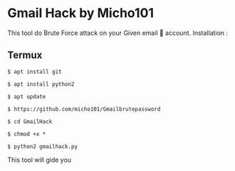 # Gmail Hack by Micho101

This tool do Brute Force attack on your Given email 📧 account.
Installation :

## Termux 

```
$ apt install git 
```
```
$ apt install python2
```
```
$ apt update 
```
```
$ https://github.com/micho101/Gmailbrutepassword
```
```
$ cd GmailHack 
```
```
$ chmod +x *
```
```
$ python2 gmailhack.py
```

This tool will gide you
